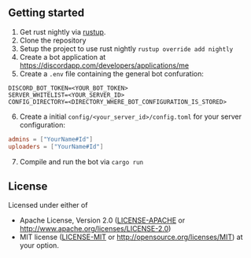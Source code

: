 ## Getting started

1. Get rust nightly via [rustup](https://www.rustup.rs/).
2. Clone the repository
3. Setup the project to use rust nightly `rustup override add nightly`
4. Create a bot application at https://discordapp.com/developers/applications/me
5. Create a `.env` file containing the general bot confuration:

  ```env
  DISCORD_BOT_TOKEN=<YOUR_BOT_TOKEN>
  SERVER_WHITELIST=<YOUR_SERVER_ID>
  CONFIG_DIRECTORY=<DIRECTORY_WHERE_BOT_CONFIGURATION_IS_STORED>
  ```

6. Create a initial `config/<your_server_id>/config.toml` for your server configuration:

  ```toml
  admins = ["YourName#Id"]
  uploaders = ["YourName#Id"]
  ```
  
7. Compile and run the bot via `cargo run`


## License

Licensed under either of
 * Apache License, Version 2.0 ([LICENSE-APACHE](LICENSE-APACHE) or http://www.apache.org/licenses/LICENSE-2.0)
 * MIT license ([LICENSE-MIT](LICENSE-MIT) or http://opensource.org/licenses/MIT)
at your option.

